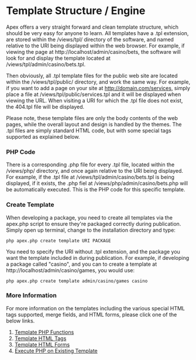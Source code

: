 
# Template Structure / Engine

Apex offers a very straight forward and clean template structure, which should be very easy for anyone to learn.  All templates 
have a .tpl extension, are stored within the /views/tpl/ directory of the software, and named relative to the URI being displayed within the web browser.  For example, if viewing the 
page at http://localhost/admin/casino/bets, the software will look for and display the template located at /views/tpl/admin/casino/bets.tpl.

Then obviously, all .tpl template files for the public web site are located within the /views/tpl/public/ directory, and work the same way.  For example, if you want to add a page 
on your site at http://domain.com/services, simply place a file at /views/tpl/public/services.tpl and it will be displayed when viewing the URL.  When visiting a URI for which the .tpl file does not 
exist, the 404.tpl file will be displayed.

Please note, these template files are only the body contents of the web pages, while the overall layout and design is handled by the themes.  The .tpl files are 
simply standard HTML code, but with some special tags supported as explained below.


### PHP Code

There is a corresponding .php file for every .tpl file, located within the /views/php/ directory, and once again relative to the URI being 
displayed.  For example, if the .tpl file at /views/tpl/admin/casino/bets.tpl is being displayed, if it exists, the .php fiel at /views/php/admin/casino/bets.php will be 
automatically executed.  This is the PHP code for this specific template.


### Create Template

When developing a package, you need to create all templates via the apex.php script to ensure they're packaged correctly during publication.  Simply open up terminal, 
change to the installation directory and type:

`php apex.php create template URI PACKAGE`

You need to specify the URI without .tpl extension, and the package you want the template included in during publication.  For example, if 
developing a package called "casino", and you can to create a template at http://localhost/admin/casino/games, you would use:

`php apex.php create template admin/casino/games casino`


### More Information

For more information on the templates including the various special HTML tags supported, 
merge fields, and HTML forms, please click one of the below links.

1. [Template PHP Functions](templates_functions.md)
2. [Template HTML Tags](templates_tags.md)
3. [Template HTML Forms](templates_forms.md)
4. [Execute PHP on Existing Template](templates_execute_php.md)


